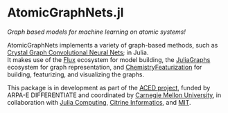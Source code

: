 # AtomicGraphNets.jl

*Graph based models for machine learning on atomic systems!*

AtomicGraphNets implements a variety of graph-based methods, such as [Crystal Graph Convolutional Neural Nets](https://arxiv.org/abs/1710.10324); in Julia.\
It makes use of the [Flux](https://fluxml.ai/) ecosystem for model building, the [JuliaGraphs](https://github.com/JuliaGraphs) ecosystem for graph representation, and [ChemistryFeaturization](https://github.com/aced-differentiate/ChemistryFeaturization.jl) for building, featurizing, and visualizing the graphs.

This package is in development as part of the [ACED project](https://www.cmu.edu/aced/), funded by ARPA-E DIFFERENTIATE and coordinated by [Carnegie Mellon University](https://www.cmu.edu/), in collaboration with [Julia Computing](https://juliacomputing.com/), [Citrine Informatics](https://citrine.io/), and [MIT](https://web.mit.edu/).
